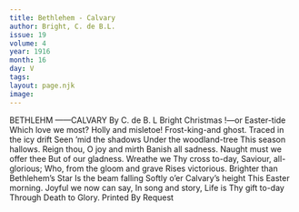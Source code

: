```yaml
---
title: Bethlehem - Calvary
author: Bright, C. de B.L.
issue: 19
volume: 4
year: 1916
month: 16
day: V
tags:
layout: page.njk
image:
---
```

BETHLEHM ——CALVARY    By C. de B. L Bright       Christmas !—or Easter-tide    Which love we most?    Holly and misletoe!    Frost-king-and ghost.    Traced in the icy drift    Seen ’mid the shadows    Under the woodland-tree    This season hallows.    Reign thou, O joy and mirth    Banish all sadness.    Naught must we offer thee    But of our gladness.    Wreathe we Thy cross to-day,    Saviour, all-glorious;    Who, from the gloom and grave    Rises victorious.    Brighter than Bethlehem’s Star    Is the beam falling    Softly o’er Calvary’s height    This Easter morning.    Joyful we now can say,    In song and story,    Life is Thy gift to-day    Through Death to Glory.       Printed By Request 




